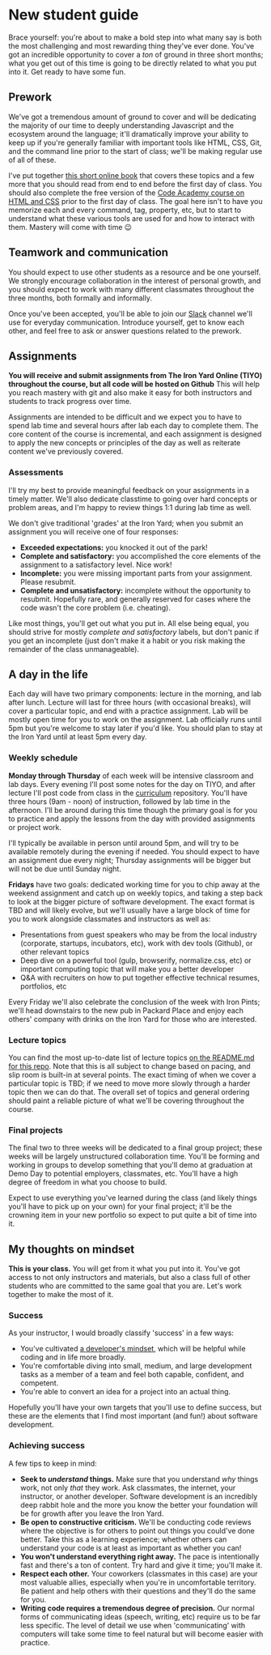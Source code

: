 # New student guide

Brace yourself: you're about to make a bold step into what many say is both the most challenging and most rewarding thing they've 
ever done. You've got an incredible opportunity to cover a *ton* of ground in three short months; what you get out of this time is 
going to be directly related to what you put into it. Get ready to have some fun.

## Prework

We've got a tremendous amount of ground to cover and will be dedicating the majority of our time to deeply understanding Javascript 
and the ecosystem around the language; it'll dramatically improve your ability to keep up if you're generally familiar with important 
tools like HTML, CSS, Git, and the command line prior to the start of class; we'll be making regular use of all of these.

I've put together [this short online book](https://tiy-charlotte.gitbooks.io/frontend/content/) that covers these topics and a few 
more that you should read from end to end before the first day of class. You should also complete the free version of the 
[Code Academy course on HTML and CSS](https://www.codecademy.com/learn/web) prior to the first day of class. The goal here isn't to 
have you memorize each and every command, tag, property, etc, but to start to understand what these various tools are used for and how 
to interact with them. Mastery will come with time :wink:

## Teamwork and communication

You should expect to use other students as a resource and be one yourself. We strongly encourage collaboration in the interest of 
personal growth, and you should expect to work with many different classmates throughout the three months, both formally and informally.

Once you've been accepted, you'll be able to join our [Slack](https://slack.com/) channel we'll use for everyday communication. Introduce 
yourself, get to know each other, and feel free to ask or answer questions related to the prework.

## Assignments

**You will receive and submit assignments from The Iron Yard Online (TIYO) throughout the course, but all code will be hosted on Github** This will help you reach mastery with git and also make it easy for both instructors and students to track progress over time.

Assignments are intended to be difficult and we expect you to have to spend lab time and several hours after lab each day to complete them. The core content of the course is incremental, and each assignment is designed to apply the new concepts or principles of the day as well as reiterate content we've previously covered.

### Assessments
I'll try my best to provide meaningful feedback on your assignments in a timely matter. We'll also dedicate classtime to going over hard concepts or problem areas, and I'm happy to review things 1:1 during lab time as well.

We don't give traditional 'grades' at the Iron Yard; when you submit an assignment you will receive one of four responses:

* **Exceeded expectations:** you knocked it out of the park!
* **Complete and satisfactory:** you accomplished the core elements of the assignment to a satisfactory level. Nice work!
* **Incomplete:** you were missing important parts from your assignment. Please resubmit.
* **Complete and unsatisfactory:** incomplete without the opportunity to resubmit. Hopefully rare, and generally reserved for cases where the code wasn't the core problem (i.e. cheating).

Like most things, you'll get out what you put in. All else being equal, you should strive for mostly *complete and satisfactory* labels, but don't panic if you get an incomplete (just don't make it a habit or you risk making the remainder of the class unmanageable).

## A day in the life
Each day will have two primary components: lecture in the morning, and lab after lunch. Lecture will last for three hours (with occasional breaks), will cover a particular topic, and end with a practice assignment. Lab will be mostly open time for you to work on the assignment. Lab officially runs until 5pm but you're welcome to stay later if you'd like. You should plan to stay at the Iron Yard until at least 5pm every day.

### Weekly schedule

**Monday through Thursday** of each week will be intensive classroom and lab days. Every evening I'll post some notes for the day on TIYO, and after lecture I'll post code from class in the [curriculum](https://github.com/TIY-Charlotte-Frontend-Engineering/curriculum) repository. You'll have three hours (9am - noon) of instruction, followed by lab time in the afternoon. I'll be around during this time though the primary goal is for you to practice and apply the lessons from the day with provided assignments or project work.

I'll typically be available in person until around 5pm, and will try to be available remotely during the evening if needed. You should expect to have an assignment due every night; Thursday assignments will be bigger but will not be due until Sunday night.

**Fridays** have two goals: dedicated working time for you to chip away at the weekend assignment and catch up on weekly topics, and taking a step back to look at the bigger picture of software development. The exact format is TBD and will likely evolve, but we'll usually have a large block of time for you to work alongside classmates and instructors as well as:

- Presentations from guest speakers who may be from the local industry (corporate, startups, incubators, etc), work with dev tools (Github), or other relevant topics
- Deep dive on a powerful tool (gulp, browserify, normalize.css, etc) or important computing topic that will make you a better developer
- Q&A with recruiters on how to put together effective technical resumes, portfolios, etc

Every Friday we'll also celebrate the conclusion of the week with Iron Pints; we'll head downstairs to the new pub in Packard Place and enjoy each others' company with drinks on the Iron Yard for those who are interested.

### Lecture topics
You can find the most up-to-date list of lecture topics [on the README.md for this repo](https://github.com/TIY-Charlotte-Frontend-Engineering/curriculum). Note that this is all subject to change based on pacing, and slip room is built-in at several points. The exact timing of when we cover a particular topic is TBD; if we need to move more slowly through a harder topic then we can do that. The overall set of topics and general ordering should paint a reliable picture of what we'll be covering throughout the course.

### Final projects
The final two to three weeks will be dedicated to a final group project; these weeks will be largely unstructured collaboration time. You'll be forming and working in groups to develop something that you'll demo at graduation at Demo Day to potential employers, classmates, etc. You'll have a high degree of freedom in what you choose to build.

Expect to use everything you've learned during the class (and likely things you'll have to pick up on your own) for your final project; it'll be the crowning item in your new portfolio so expect to put quite a bit of time into it.

## My thoughts on mindset

**This is your class.** You will get from it what you put into it. You've got access to not only instructors and materials, but also a class full of other students who are committed to the same goal that you are. Let's work together to make the most of it.

### Success
As your instructor, I would broadly classify 'success' in a few ways:

- You've cultivated [a developer's mindset](http://skillcrush.com/2014/06/26/the-developer-mindset/), which will be helpful while coding and in life more broadly.
- You're comfortable diving into small, medium, and large development tasks as a member of a team and feel both capable, confident, and competent.
- You're able to convert an idea for a project into an actual thing.

Hopefully you'll have your own targets that you'll use to define success, but these are the elements that I find most important (and fun!) about software development.

### Achieving success
A few tips to keep in mind:

- **Seek to *understand* things.** Make sure that you understand *why* things work, not only *that* they work. Ask classmates, the internet, your instructor, or another developer. Software development is an incredibly deep rabbit hole and the more you know the better your foundation will be for growth after you leave the Iron Yard.
- **Be open to constructive criticism.** We'll be conducting code reviews where the objective is for others to point out things you could've done better. Take this as a learning experience; whether others can understand your code is at least as important as whether you can!
- **You won't understand everything right away.** The pace is intentionally fast and there's a ton of content. Try hard and give it time; you'll make it.
- **Respect each other.** Your coworkers (classmates in this case) are your most valuable allies, especially when you're in uncomfortable territory. Be patient and help others with their questions and they'll do the same for you.
- **Writing code requires a tremendous degree of precision.** Our normal forms of communicating ideas (speech, writing, etc) require us to be far less specific. The level of detail we use when 'communicating' with computers will take some time to feel natural but will become easier with practice.
